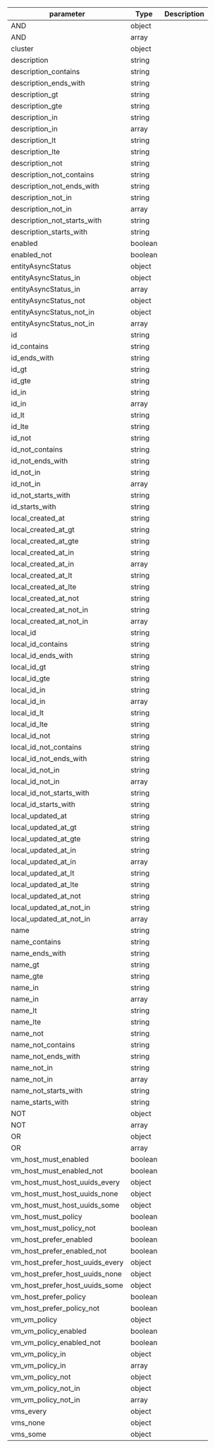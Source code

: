 | parameter | Type | Description |
| ----------- | ----------- |----------- |
| AND  |  object  |    |
| AND  |  array  |    |
| cluster  |  object  |    |
| description  |  string  |    |
| description_contains  |  string  |    |
| description_ends_with  |  string  |    |
| description_gt  |  string  |    |
| description_gte  |  string  |    |
| description_in  |  string  |    |
| description_in  |  array  |    |
| description_lt  |  string  |    |
| description_lte  |  string  |    |
| description_not  |  string  |    |
| description_not_contains  |  string  |    |
| description_not_ends_with  |  string  |    |
| description_not_in  |  string  |    |
| description_not_in  |  array  |    |
| description_not_starts_with  |  string  |    |
| description_starts_with  |  string  |    |
| enabled  |  boolean  |    |
| enabled_not  |  boolean  |    |
| entityAsyncStatus  |  object  |    |
| entityAsyncStatus_in  |  object  |    |
| entityAsyncStatus_in  |  array  |    |
| entityAsyncStatus_not  |  object  |    |
| entityAsyncStatus_not_in  |  object  |    |
| entityAsyncStatus_not_in  |  array  |    |
| id  |  string  |    |
| id_contains  |  string  |    |
| id_ends_with  |  string  |    |
| id_gt  |  string  |    |
| id_gte  |  string  |    |
| id_in  |  string  |    |
| id_in  |  array  |    |
| id_lt  |  string  |    |
| id_lte  |  string  |    |
| id_not  |  string  |    |
| id_not_contains  |  string  |    |
| id_not_ends_with  |  string  |    |
| id_not_in  |  string  |    |
| id_not_in  |  array  |    |
| id_not_starts_with  |  string  |    |
| id_starts_with  |  string  |    |
| local_created_at  |  string  |    |
| local_created_at_gt  |  string  |    |
| local_created_at_gte  |  string  |    |
| local_created_at_in  |  string  |    |
| local_created_at_in  |  array  |    |
| local_created_at_lt  |  string  |    |
| local_created_at_lte  |  string  |    |
| local_created_at_not  |  string  |    |
| local_created_at_not_in  |  string  |    |
| local_created_at_not_in  |  array  |    |
| local_id  |  string  |    |
| local_id_contains  |  string  |    |
| local_id_ends_with  |  string  |    |
| local_id_gt  |  string  |    |
| local_id_gte  |  string  |    |
| local_id_in  |  string  |    |
| local_id_in  |  array  |    |
| local_id_lt  |  string  |    |
| local_id_lte  |  string  |    |
| local_id_not  |  string  |    |
| local_id_not_contains  |  string  |    |
| local_id_not_ends_with  |  string  |    |
| local_id_not_in  |  string  |    |
| local_id_not_in  |  array  |    |
| local_id_not_starts_with  |  string  |    |
| local_id_starts_with  |  string  |    |
| local_updated_at  |  string  |    |
| local_updated_at_gt  |  string  |    |
| local_updated_at_gte  |  string  |    |
| local_updated_at_in  |  string  |    |
| local_updated_at_in  |  array  |    |
| local_updated_at_lt  |  string  |    |
| local_updated_at_lte  |  string  |    |
| local_updated_at_not  |  string  |    |
| local_updated_at_not_in  |  string  |    |
| local_updated_at_not_in  |  array  |    |
| name  |  string  |    |
| name_contains  |  string  |    |
| name_ends_with  |  string  |    |
| name_gt  |  string  |    |
| name_gte  |  string  |    |
| name_in  |  string  |    |
| name_in  |  array  |    |
| name_lt  |  string  |    |
| name_lte  |  string  |    |
| name_not  |  string  |    |
| name_not_contains  |  string  |    |
| name_not_ends_with  |  string  |    |
| name_not_in  |  string  |    |
| name_not_in  |  array  |    |
| name_not_starts_with  |  string  |    |
| name_starts_with  |  string  |    |
| NOT  |  object  |    |
| NOT  |  array  |    |
| OR  |  object  |    |
| OR  |  array  |    |
| vm_host_must_enabled  |  boolean  |    |
| vm_host_must_enabled_not  |  boolean  |    |
| vm_host_must_host_uuids_every  |  object  |    |
| vm_host_must_host_uuids_none  |  object  |    |
| vm_host_must_host_uuids_some  |  object  |    |
| vm_host_must_policy  |  boolean  |    |
| vm_host_must_policy_not  |  boolean  |    |
| vm_host_prefer_enabled  |  boolean  |    |
| vm_host_prefer_enabled_not  |  boolean  |    |
| vm_host_prefer_host_uuids_every  |  object  |    |
| vm_host_prefer_host_uuids_none  |  object  |    |
| vm_host_prefer_host_uuids_some  |  object  |    |
| vm_host_prefer_policy  |  boolean  |    |
| vm_host_prefer_policy_not  |  boolean  |    |
| vm_vm_policy  |  object  |    |
| vm_vm_policy_enabled  |  boolean  |    |
| vm_vm_policy_enabled_not  |  boolean  |    |
| vm_vm_policy_in  |  object  |    |
| vm_vm_policy_in  |  array  |    |
| vm_vm_policy_not  |  object  |    |
| vm_vm_policy_not_in  |  object  |    |
| vm_vm_policy_not_in  |  array  |    |
| vms_every  |  object  |    |
| vms_none  |  object  |    |
| vms_some  |  object  |    |